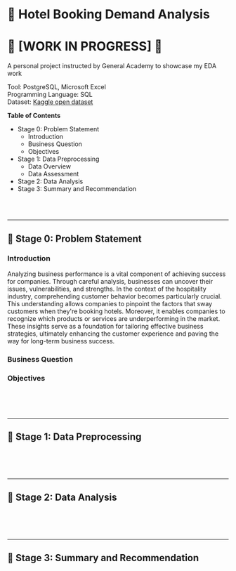 # 🏨 Hotel Booking Demand Analysis
# 🚧 [WORK IN PROGRESS] 🚧
A personal project instructed by General Academy to showcase my EDA work <br>

Tool: PostgreSQL, Microsoft Excel <br>
Programming Language: SQL <br>
Dataset: [Kaggle open dataset](https://www.kaggle.com/datasets/mojtaba142/hotel-booking) <br>

**Table of Contents**
- Stage 0: Problem Statement
    - Introduction
    - Business Question
    - Objectives
- Stage 1: Data Preprocessing
    - Data Overview
    - Data Assessment
- Stage 2: Data Analysis
- Stage 3: Summary and Recommendation

<br>
<br>

----

## 📂 Stage 0: Problem Statement

### Introduction
Analyzing business performance is a vital component of achieving success for companies. Through careful analysis, businesses can uncover their issues, vulnerabilities, and strengths. In the context of the hospitality industry, comprehending customer behavior becomes particularly crucial. This understanding allows companies to pinpoint the factors that sway customers when they're booking hotels. Moreover, it enables companies to recognize which products or services are underperforming in the market. These insights serve as a foundation for tailoring effective business strategies, ultimately enhancing the customer experience and paving the way for long-term business success.

### Business Question

### Objectives

<br>
<br>
<br>

----

## 📂 Stage 1: Data Preprocessing

<br>
<br>
<br>

----

## 📂 Stage 2: Data Analysis

<br>
<br>
<br>

----

## 📂 Stage 3: Summary and Recommendation